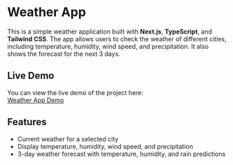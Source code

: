 # Weather App

This is a simple weather application built with **Next.js**, **TypeScript**, and **Tailwind CSS**. The app allows users to check the weather of different cities, including temperature, humidity, wind speed, and precipitation. It also shows the forecast for the next 3 days.

## Live Demo
You can view the live demo of the project here:  
[Weather App Demo](https://weather-app-khaki-nine-31.vercel.app/)

## Features
* Current weather for a selected city
* Display temperature, humidity, wind speed, and precipitation
* 3-day weather forecast with temperature, humidity, and rain predictions
